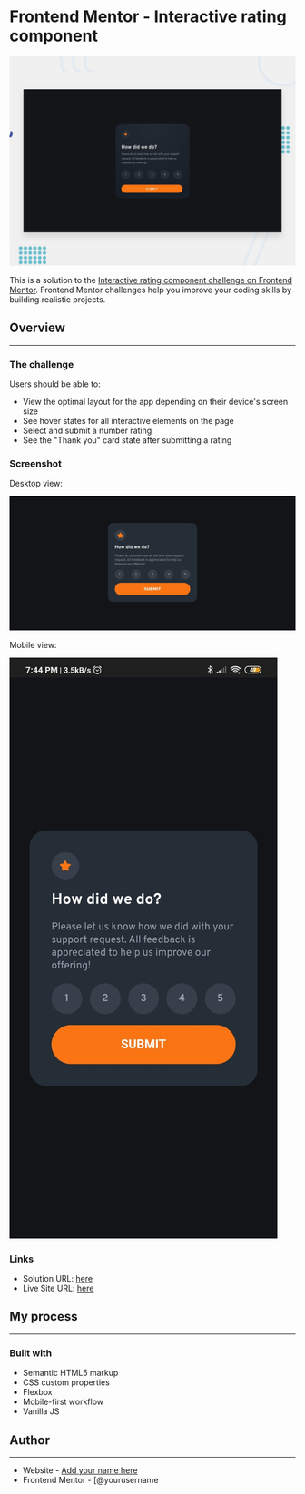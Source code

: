 # Frontend Mentor - Interactive rating component

![Design preview for the Interactive rating component coding challenge](./design/desktop-preview.jpg)

This is a solution to the [Interactive rating component challenge on Frontend Mentor](https://www.frontendmentor.io/challenges/interactive-rating-component-koxpeBUmI). Frontend Mentor challenges help you improve your coding skills by building realistic projects. 

## Overview

***

### The challenge

Users should be able to:

- View the optimal layout for the app depending on their device's screen size
- See hover states for all interactive elements on the page
- Select and submit a number rating
- See the "Thank you" card state after submitting a rating

### Screenshot

Desktop view:

![Result desktop](./design/result-desktop.jpg)

Mobile view:

![Result mobile](./design/result-mobile.jpeg)

### Links

- Solution URL: [here](https://github.com/kevst-dev/interactive-rating-frontend-mentor)
- Live Site URL: [here](https://kevst-dev.github.io/interactive-rating-frontend-mentor/)

## My process

---

### Built with

- Semantic HTML5 markup
- CSS custom properties
- Flexbox
- Mobile-first workflow
- Vanilla JS

## Author

---

- Website - [Add your name here](https://www.your-site.com)
- Frontend Mentor - [@yourusername

